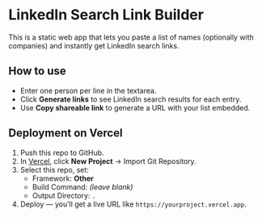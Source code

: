 # LinkedIn Search Link Builder

This is a static web app that lets you paste a list of names (optionally with companies) and instantly get LinkedIn search links.

## How to use
- Enter one person per line in the textarea.
- Click **Generate links** to see LinkedIn search results for each entry.
- Use **Copy shareable link** to generate a URL with your list embedded.

## Deployment on Vercel
1. Push this repo to GitHub.
2. In [Vercel](https://vercel.com), click **New Project** → Import Git Repository.
3. Select this repo, set:
   - Framework: **Other**
   - Build Command: *(leave blank)*
   - Output Directory: `.`
4. Deploy — you’ll get a live URL like `https://yourproject.vercel.app`.
